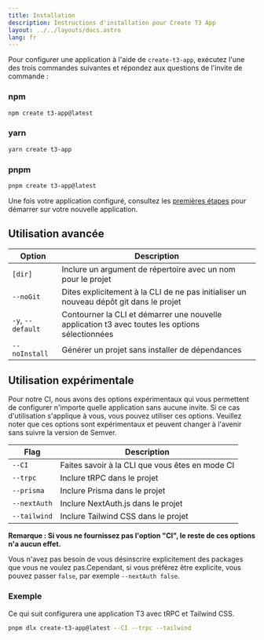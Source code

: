 ```yaml
---
title: Installation
description: Instructions d'installation pour Create T3 App
layout: ../../layouts/docs.astro
lang: fr
---
```


Pour configurer une application à l'aide de `create-t3-app`, exécutez l'une des trois commandes suivantes et répondez aux questions de l'invite de commande :

### npm

```bash
npm create t3-app@latest
```

### yarn

```bash
yarn create t3-app
```

### pnpm

```bash
pnpm create t3-app@latest
```

Une fois votre application configuré, consultez les [premières étapes](/fr/usage/first-steps) pour démarrer sur votre nouvelle application.

## Utilisation avancée

| Option            | Description                                                                                     |
| ----------------- | ----------------------------------------------------------------------------------------------- |
| `[dir]`           | Inclure un argument de répertoire avec un nom pour le projet                                    |
| `--noGit`         | Dites explicitement à la CLI de ne pas initialiser un nouveau dépôt git dans le projet          |
| `-y`, `--default` | Contourner la CLI et démarrer une nouvelle application t3 avec toutes les options sélectionnées |
| `--noInstall`     | Générer un projet sans installer de dépendances                                                 |

## Utilisation expérimentale

Pour notre CI, nous avons des options expérimentaux qui vous permettent de configurer n'importe quelle application sans aucune invite. Si ce cas d'utilisation s'applique à vous, vous pouvez utiliser ces options. Veuillez noter que ces options sont expérimentaux et peuvent changer à l'avenir sans suivre la version de Semver.

| Flag         | Description                                     |
| ------------ | ----------------------------------------------- |
| `--CI`       | Faites savoir à la CLI que vous êtes en mode CI |
| `--trpc`     | Inclure tRPC dans le projet                     |
| `--prisma`   | Inclure Prisma dans le projet                   |
| `--nextAuth` | Inclure NextAuth.js dans le projet              |
| `--tailwind` | Inclure Tailwind CSS dans le projet             |

**Remarque : Si vous ne fournissez pas l'option "CI", le reste de ces options n'a aucun effet.**

Vous n'avez pas besoin de vous désinscrire explicitement des packages que vous ne voulez pas.Cependant, si vous préférez être explicite, vous pouvez passer `false`, par exemple `--nextAuth false`.

### Exemple

Ce qui suit configurera une application T3 avec tRPC et Tailwind CSS.

```bash
pnpm dlx create-t3-app@latest --CI --trpc --tailwind
```
